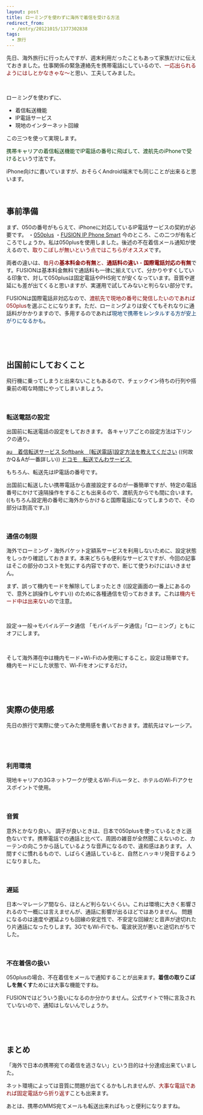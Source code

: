 ```yaml
---
layout: post
title: ローミングを使わずに海外で着信を受ける方法
redirect_from: 
  - /entry/20121015/1377302838
tags:
  - 旅行
---
```


先日、海外旅行に行ったんですが、週末利用だったこともあって家族だけに伝えておきました。仕事関係の緊急連絡先を携帯電話にしているので、<span style="color: #800000;">一応出られるようにはしとかなきゃな〜</span>と思い、工夫してみました。

&nbsp;

ローミングを使わずに、
<ul>
	<li>着信転送機能</li>
	<li>IP電話サービス</li>
	<li>現地のインターネット回線</li>
</ul>
この三つを使って実現します。

<span style="color: #003300;">携帯キャリアの着信転送機能でIP電話の番号に飛ばして、渡航先のiPhoneで受ける</span>という寸法です。

iPhone向けに書いていますが、おそらくAndroid端末でも同じことが出来ると思います。

&nbsp;
<h2>事前準備</h2>
まず、050の番号がもらえて、iPhoneに対応しているIP電話サービスの契約が必要です。
・<a href="http://050plus.com/">050plus</a>
・<a href="http://www.fusioncom.co.jp/kojin/smart/">FUSION IP Phone Smart</a>
今のところ、この二つが有名どころでしょうか。私は050plusを使用しました。後述の不在着信メール通知が使えるので、<span style="color: #800000;">取りこぼしが無いという点ではこちらがオススメ</span>です。

両者の違いは、<span style="color: #800000;">毎月の<strong>基本料金の有無</strong>と、<strong>通話料の違い</strong>・<strong>国際電話対応の有無</strong></span>です。FUSIONは基本料金無料で通話料も一律に揃えていて、分かりやすくしている印象で、対して050plusは固定電話やPHS宛てが安くなっています。音質や遅延にも差が出てくると思いますが、実運用で試してみないと判らない部分です。

FUSIONは国際電話非対応なので、<span style="color: #800000;">渡航先で現地の番号に発信したいのであれば050plus</span>を選ぶことになります。ただ、ローミングよりは安くてもそれなりに通話料がかかりますので、多用するのであれば<span style="color: #003366;">現地で携帯をレンタルする方が安上がりになるかも</span>。

&nbsp;

&nbsp;
<h2>出国前にしておくこと</h2>
飛行機に乗ってしまうと出来ないこともあるので、チェックイン待ちの行列や搭乗前の暇な時間にやってしまいましょう。

&nbsp;
<h3>転送電話の設定</h3>
出国前に転送電話の設定をしておきます。
各キャリアごとの設定方法は下リンクの通り。

<a href="http://www.au.kddi.com/tensou/index.html">au　着信転送サービス
</a><a href="http://faq.mb.softbank.jp/detail.aspx?id=498&a=102">Softbank　[転送電話]設定方法を教えてください</a> ((何故かQ＆Aが一番詳しい))
<a href="http://www.nttdocomo.co.jp/service/communication/transfer/">ドコモ　転送でんわサービス&#160;</a>

もちろん、転送先はIP電話の番号です。

出国前に転送したい携帯電話から直接設定するのが一番簡単ですが、特定の電話番号にかけて遠隔操作をすることも出来るので、渡航先からでも間に合います。 ((もちろん設定用の番号に海外からかけると国際電話になってしまうので、その部分は割高です。))

&nbsp;
<h3>通信の制限</h3>
海外でローミング・海外パケット定額系サービスを利用しないために、設定状態をしっかり確認しておきます。本来どちらも便利なサービスですが、今回の記事はそこの部分のコストを気にする内容ですので、断じて使うわけにはいきません。

まず、誤って機内モードを解除してしまったとき ((設定画面の一番上にあるので、意外と誤操作しやすい)) のために各種通信を切っておきます。これは<span style="color: #800000;">機内モード中は出来ない</span>ので注意。

&nbsp;

設定→一般→モバイルデータ通信
「モバイルデータ通信」「ローミング」ともにオフにします。

&nbsp;

そして海外滞在中は機内モード+Wi-Fiのみ使用にすること。設定は簡単です。機内モードにした状態で、Wi-Fiをオンにするだけ。

&nbsp;

&nbsp;
<h2>実際の使用感</h2>
先日の旅行で実際に使ってみた使用感を書いておきます。渡航先はマレーシア。

&nbsp;

&nbsp;
<h3>利用環境</h3>
現地キャリアの3Gネットワークが使えるWi-Fiルータと、ホテルのWi-Fiアクセスポイントで使用。

&nbsp;
<h3>音質</h3>
意外とかなり良い。
調子が良いときは、日本で050plusを使っているときと遜色ないです。携帯電話での通話と比べて、周囲の雑音が全然聞こえないのと、カーテンの向こうから話しているような音声になるので、違和感はあります。
人間すぐに慣れるもので、しばらく通話していると、自然とハッキリ発音するようになりました。

&nbsp;
<h3>遅延</h3>
日本〜マレーシア間なら、ほとんど判らないくらい。これは環境に大きく影響されるので一概には言えませんが、通話に影響が出るほどではありません。
問題になるのは速度や遅延よりも回線の安定性で、不安定な回線だと音声が途切れたり片通話になったりします。3GでもWi-Fiでも、電波状況が悪いと途切れがちでした。

&nbsp;
<h3>不在着信の扱い</h3>
050plusの場合、不在着信をメールで通知することが出来ます。<strong>着信の取りこぼしを無くす</strong>ためには大事な機能ですね。

FUSIONではどういう扱いになるのか分かりません。公式サイトで特に言及されていないので、通知はしないんでしょうか。

&nbsp;

&nbsp;
<h2>まとめ</h2>
「海外で日本の携帯宛ての着信を逃さない」という目的は十分達成出来ていました。

ネット環境によっては音質に問題が出てくるかもしれませんが、<span style="color: #800000;">大事な電話であれば固定電話から折り返す</span>ことも出来ます。

あとは、携帯のMMS宛てメールも転送出来ればもっと便利になりますね。

<!--
*1377302557*[]フライトモード


-->

<!--
*1377302552*[]ローミング


-->

<!--
*1377302546*[]モバイルデータ通信


-->
